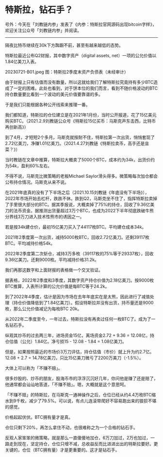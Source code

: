 # 特斯拉，钻石手？

号外：今天在「刘教链内参」发表了《内参：特斯拉官网源码出现bitcoin字样》，欢迎关注公众号「刘教链内参」并阅读。

---

隔夜比特币继续在30k下方踟蹰不前，甚至有越来越低的态势。

特斯拉最近公布Q2财报，其中数字资产（digital assets, net）一项的公允价值以1.84亿美刀入表。

20230721-B01.jpeg
图：特斯拉2季度末资产负债表（未经审计）

由于财报上只有估值而没有数量，所以这就给我们了解特斯拉究竟持有多少BTC造成了一定的困难。此处也看到，对于饼本位的我们而言，看到不随价格波动的BTC持仓数量要比看到一个波动的美元价值要靠谱的多。

于是我们只能根据各种公开线索来推理一番。

我们都知道，特斯拉的仓位建立是在2021年1月份，当时公开报道，花了15亿美元购买BTC。（2021.2.9刘教链公众号《特斯拉15亿买币：马斯克声东击西，比特币再创新高》）

到了4月，才短短2个多月，马斯克就按耐不住，特斯拉第一次出货，悄悄套现了2.72亿美刀，净赚1.01亿美刀。（2021.4.27刘教链《特斯拉卖币，高手还是韭菜？》）

当时教链在文章中推算，特斯拉大概卖了5000个BTC，成本约为34k，出货价约为54k，盈利60%左右。

不得不说，马斯克比微策略的老板Michael Saylor滑头得多。微策略每次加仓都会公布持仓情况。马斯克从来不说。

在2021年底真的没有了下半场之后（2021.10.15刘教链《年底没有下半场》），2022年市场开始去杠杆，跌跌不休。跌到Q2，马斯克坐不住了，指挥特斯拉卖掉了手里很大部分的BTC。据其季报说，大概卖掉了75%的持仓，回收了9.36亿美刀的法币资金。据推测出货量超过3万个BTC，也成为2022下半年彻底跌破牛熊分界线3万刀进入技术性熊市的诱因之一。

若是按34k建仓价，最初15亿美刀买入了44117枚BTC。平均建仓成本34k。

2021年2季度第一次出货，减持5000枚BTC，回收2.72亿美刀。还剩39117枚BTC。平均减持价格54k。

2022年2季度第二次斩仓，减持3万多枚（39117枚的75%等于29337枚），回收9.36亿美刀。还剩9000枚。平均减持价格31.2k。

我们再那这数字和上面财报的表格做一个交叉验证。

据表格，2022年2季度和3季度，其数字资产持仓价值为2.18亿美刀。按9000枚BTC推算，入表所计算的公允价值是每BTC等于24.2k。

到了2022年4季度，估计是因为市场在去年年底实在是太熊，因此进行了减值处理（持仓价值降低到了1.84亿美刀）。假设特斯拉并没有出货，持币量还是9000枚，那么公允价值减记为每枚BTC 20k。

从2022年二季度至今，一年过去，特斯拉没有再卖过任何一枚BTC了。成为了一名钻石手。

纵观其炒币的过去两三年，进场资金15亿，离场资金2.72 + 9.36 = 12.08亿，持仓估值（公允）1.84亿。净亏损15 - 12.08 - 1.84 = 1.08亿美刀。

但是，如果按照最近的市场价3万刀评估，持仓估值（市价）就上升为约2.7亿。12.08 + 2.7 = 14.78亿美刀，只比15亿美刀微亏了2200万美刀（-1.5%）。

大体上可以称为「不赚不赔」。

很多炒股的、炒币的朋友，股海币市的浮浮沉沉好几年，你问他是赚了还是赔了，他通常都会讪讪地答道，「不赚不赔」。嗯，大概就是这个意思呵。

「不赚不赔」的特斯拉，在马斯克一通神操作之后，仓位已经从约4.4万枚BTC缩水到9千枚，减少了79.5%。可以说，有点儿连滚带爬好不容易跑出来的狼狈不堪的感觉。

价格起起伏伏。BTC拥有量才是真。

仓位只剩下20%，再怎么拿住不动，也很难称之为一个合格的钻石手。

反观人家笨笨的微策略，就是那么一直傻傻地加仓，6万刀加过，2万也加过，一路走到现在，坚定持仓，仓位只增不减，总收益反而比进进出出的特斯拉要好。更关键的，仓位（BTC拥有量）才是更重要的。这才是钻石手。

